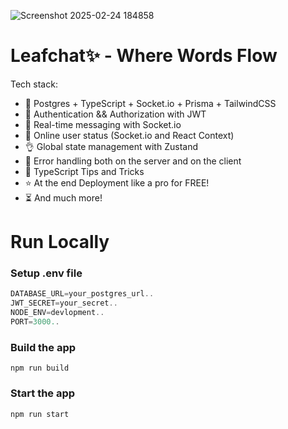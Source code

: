
![Screenshot 2025-02-24 184858](https://github.com/user-attachments/assets/0bd68653-3661-4dd7-8856-f78c5af46631)


# Leafchat✨ - Where Words Flow
 Tech stack:

-   🌟 Postgres + TypeScript + Socket.io + Prisma + TailwindCSS
-   🎃 Authentication && Authorization with JWT
-   👾 Real-time messaging with Socket.io
-   🚀 Online user status (Socket.io and React Context)
-   👌 Global state management with Zustand
-   🐞 Error handling both on the server and on the client
-   👻 TypeScript Tips and Tricks
-   ⭐ At the end Deployment like a pro for FREE!
-   ⏳ And much more!

# Run Locally

### Setup .env file

```js
DATABASE_URL=your_postgres_url..
JWT_SECRET=your_secret..
NODE_ENV=devlopment..
PORT=3000..
```



### Build the app

```shell
npm run build
```

### Start the app

```shell
npm run start
```
#






